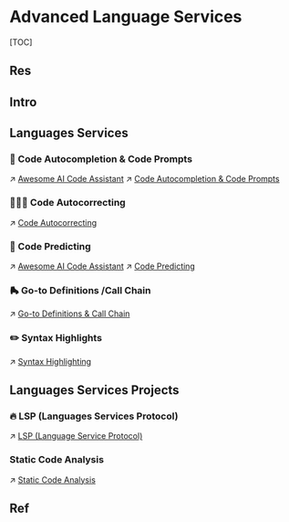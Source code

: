 # Advanced Language Services

[TOC]



## Res


## Intro


## Languages Services
### 🤖 Code Autocompletion & Code Prompts
↗ [Awesome AI Code Assistant](../../../../🗺%20CS_Overview/🕶️%20Awesome%20List/Awesome%20AI/Awesome%20AI%20Assistant/Awesome%20AI%20Code%20Assistant.md)
↗ [Code Autocompletion & Code Prompts](Code%20Autocompletion%20&%20Code%20Prompts.md)


### 🧑🏽‍🏫 Code Autocorrecting
↗ [Code Autocorrecting](Code%20Autocorrecting.md)


### 🔮 Code Predicting
↗ [Awesome AI Code Assistant](../../../../🗺%20CS_Overview/🕶️%20Awesome%20List/Awesome%20AI/Awesome%20AI%20Assistant/Awesome%20AI%20Code%20Assistant.md)
↗ [Code Predicting](Code%20Predicting.md)


### 🛼 Go-to Definitions /Call Chain
↗ [Go-to Definitions & Call Chain](Go-to%20Definitions%20&%20Call%20Chain.md)


### ✏️ Syntax Highlights
↗ [Syntax Highlighting](Syntax%20Highlighting.md)



## Languages Services Projects
### 🔥 LSP (Languages Services Protocol)
↗ [LSP (Language Service Protocol)](❤️‍🔥%20LSP%20(Language%20Service%20Protocol)/LSP%20(Language%20Service%20Protocol).md)


### Static Code Analysis
↗ [Static Code Analysis](Static%20Code%20Analysis.md)



## Ref

